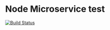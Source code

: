 # Node Microservice test

[![Build Status](https://e4376a54.ngrok.io/api/badges/ThinkExpedite/node-microservice/status.svg)](https://e4376a54.ngrok.io/ThinkExpedite/node-microservice)

